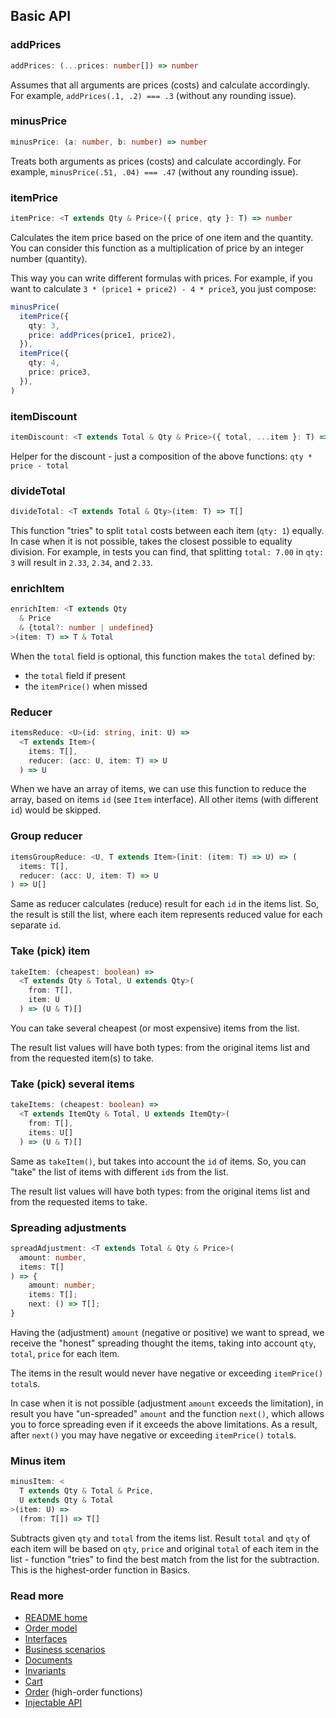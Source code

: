 ## Basic API

### addPrices
```typescript
addPrices: (...prices: number[]) => number
```

Assumes that all arguments are prices (costs) and calculate accordingly.
For example, `addPrices(.1, .2) === .3` (without any rounding issue).

### minusPrice
```typescript
minusPrice: (a: number, b: number) => number
```

Treats both arguments as prices (costs) and calculate accordingly.
For example, `minusPrice(.51, .04) === .47` (without any rounding issue).

### itemPrice
```typescript
itemPrice: <T extends Qty & Price>({ price, qty }: T) => number
```

Calculates the item price based on the price of one item and the quantity.
You can consider this function as a multiplication of price by an integer number (quantity).

This way you can write different formulas with prices.
For example, if you want to calculate `3 * (price1 + price2) - 4 * price3`, you just compose:
```typescript
minusPrice(
  itemPrice({
    qty: 3,
    price: addPrices(price1, price2),
  }),
  itemPrice({
    qty: 4,
    price: price3,
  }),
)
```

### itemDiscount
```typescript
itemDiscount: <T extends Total & Qty & Price>({ total, ...item }: T) => number
```

Helper for the discount - just a composition of the above functions: `qty * price - total`

### divideTotal
```typescript
divideTotal: <T extends Total & Qty>(item: T) => T[]
```

This function "tries" to split `total` costs between each item (`qty: 1`) equally.
In case when it is not possible, takes the closest possible to equality division.
For example, in tests you can find, that splitting `total: 7.00` in `qty: 3`
will result in `2.33`, `2.34`, and `2.33`.

### enrichItem
```typescript
enrichItem: <T extends Qty
  & Price
  & {total?: number | undefined}
>(item: T) => T & Total
```

When the `total` field is optional, this function makes the `total` defined by:

- the `total` field if present
- the `itemPrice()` when missed

### Reducer
```typescript
itemsReduce: <U>(id: string, init: U) =>
  <T extends Item>(
    items: T[],
    reducer: (acc: U, item: T) => U
  ) => U
```
When we have an array of items, we can use this function to reduce the array,
based on items `id` (see `Item` interface). All other items (with different `id`) would be skipped.

### Group reducer
```typescript
itemsGroupReduce: <U, T extends Item>(init: (item: T) => U) => (
  items: T[],
  reducer: (acc: U, item: T) => U
) => U[]
```
Same as reducer calculates (reduce) result for each `id` in the items list.
So, the result is still the list, where each item represents reduced value for each separate `id`.

### Take (pick) item
```typescript
takeItem: (cheapest: boolean) =>
  <T extends Qty & Total, U extends Qty>(
    from: T[],
    item: U
  ) => (U & T)[]
```
You can take several cheapest (or most expensive) items from the list.

The result list values will have both types:
from the original items list and from the requested item(s) to take.

### Take (pick) several items
```typescript
takeItems: (cheapest: boolean) =>
  <T extends ItemQty & Total, U extends ItemQty>(
    from: T[],
    items: U[]
  ) => (U & T)[]
```
Same as `takeItem()`, but takes into account the `id` of items.
So, you can "take" the list of items with different `id`s from the list.

The result list values will have both types:
from the original items list and from the requested items to take.

### Spreading adjustments
```typescript
spreadAdjustment: <T extends Total & Qty & Price>(
  amount: number,
  items: T[]
) => {
    amount: number;
    items: T[];
    next: () => T[];
}
```
Having the (adjustment) `amount` (negative or positive) we want to spread,
we receive the "honest" spreading thought the items,
taking into account `qty`, `total`, `price` for each item.

The items in the result would never have negative or exceeding `itemPrice()` `total`s.

In case when it is not possible (adjustment `amount` exceeds the limitation),
in result you have "un-spreaded" `amount` and the function `next()`,
which allows you to force spreading even if it exceeds the above limitations.
As a result, after `next()` you may have negative or exceeding `itemPrice()` `total`s.

### Minus item
```typescript
minusItem: <
  T extends Qty & Total & Price,
  U extends Qty & Total
>(item: U) =>
  (from: T[]) => T[]
```
Subtracts given `qty` and `total` from the items list.
Result `total` and `qty` of each item will be based on `qty`, `price` and original `total` of each item in the list -
function "tries" to find the best match from the list for the subtraction.
This is the highest-order function in Basics.

### Read more
- [README home](../README.md)
- [Order model](./sales.pdf)
- [Interfaces](./interfaces.md)
- [Business scenarios](./sales/business.md)
- [Documents](./documents.md)
- [Invariants](./invariants.md)
- [Cart](./cart.md)
- [Order](./order.md) (high-order functions)
- [Injectable API](./injectable.md)
